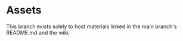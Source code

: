 # Assets
This branch exists solely to host materials linked in the main branch's README.md and the wiki.
